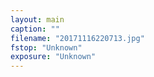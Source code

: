 ```yaml
---
layout: main
caption: ""
filename: "20171116220713.jpg"
fstop: "Unknown"
exposure: "Unknown"
---
```

